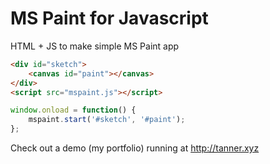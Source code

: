 # MS Paint for Javascript

HTML + JS to make simple MS Paint app

```html
<div id="sketch">
	<canvas id="paint"></canvas>
</div>
<script src="mspaint.js"></script>
```

```javascript
window.onload = function() {
	mspaint.start('#sketch', '#paint');
};
```

Check out a demo (my portfolio) running at http://tanner.xyz